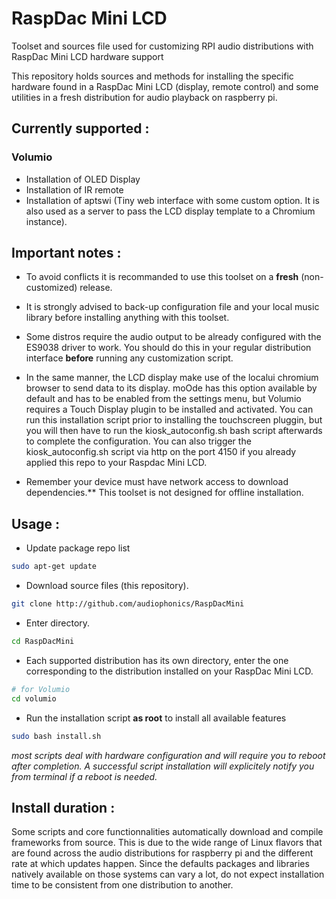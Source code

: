 # RaspDac Mini LCD
Toolset and sources file used for customizing RPI audio distributions with RaspDac Mini LCD  hardware support 

This repository holds sources and methods for installing the specific hardware found in a RaspDac Mini LCD (display, remote control) and some utilities in a fresh distribution for audio playback on raspberry pi. 

## Currently supported : 
 
### Volumio
* Installation of OLED Display
* Installation of IR remote
* Installation of aptswi (Tiny web interface with some custom option. It is also used as a server to pass the LCD display template to a Chromium instance).

  
## Important notes : 
* To avoid conflicts it is recommanded to use this toolset on a **fresh** (non-customized) release. 

* It is strongly advised to back-up configuration file and your local music library before installing anything with this toolset.

* Some distros require the audio output to be already configured with the ES9038 driver to work. You should do this in your regular distribution interface **before** running any customization script.
* In the same manner, the LCD display make use of the localui chromium browser to send data to its display. moOde has this option available by default and has to be enabled from the settings menu, but Volumio requires a Touch Display plugin to be installed and activated. You can run this installation script prior to installing the touchscreen pluggin, but you will then have to run the kiosk_autoconfig.sh bash script afterwards to complete the configuration. You can also trigger the kiosk_autoconfig.sh script via http on the port 4150 if you already applied this repo to your Raspdac Mini LCD. 
* Remember your device must have network access to download dependencies.** This toolset is not designed for offline installation.

## Usage : 

* Update package repo list
```bash
sudo apt-get update
```

* Download source files (this repository).
```bash
git clone http://github.com/audiophonics/RaspDacMini
```
* Enter directory.
```bash
cd RaspDacMini
```
* Each supported distribution has its own directory, enter the one corresponding to the distribution installed on your RaspDac Mini LCD. 
```bash
# for Volumio
cd volumio

```
* Run the installation script **as root** to install all available features
```bash
sudo bash install.sh
```

*most scripts deal with hardware configuration and will require you to reboot after completion. A successful script installation will explicitely notify you from terminal if a reboot is needed.*

## Install duration :
Some scripts and core functionnalities automatically download and compile frameworks from source. This is due to the wide range of Linux flavors that are found across the audio distributions for raspberry pi and the different rate at which updates happen. Since the defaults packages and libraries natively available on those systems can vary a lot, do not expect installation time to be consistent from one distribution to another. 

